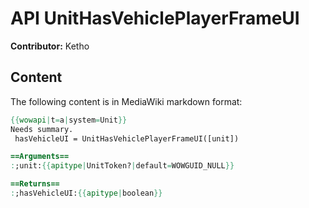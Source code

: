# API UnitHasVehiclePlayerFrameUI

**Contributor:** Ketho

## Content

The following content is in MediaWiki markdown format:

```mediawiki
{{wowapi|t=a|system=Unit}}
Needs summary.
 hasVehicleUI = UnitHasVehiclePlayerFrameUI([unit])

==Arguments==
:;unit:{{apitype|UnitToken?|default=WOWGUID_NULL}}

==Returns==
:;hasVehicleUI:{{apitype|boolean}}
```